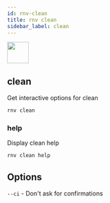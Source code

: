 ```yaml
---
id: rnv-clean
title: rnv clean
sidebar_label: clean
---
```


<img src="https://renative.org/img/ic_cli.png" width=50 height=50 />

## clean

Get interactive options for clean

```bash
rnv clean
```

### help

Display clean help

```bash
rnv clean help
```

## Options

`--ci` - Don't ask for confirmations
